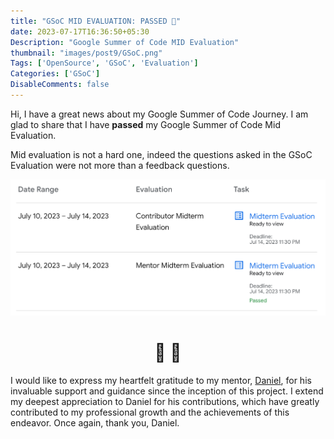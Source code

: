 ```yaml
---
title: "GSoC MID EVALUATION: PASSED 🎉"
date: 2023-07-17T16:36:50+05:30
Description: "Google Summer of Code MID Evaluation"
thumbnail: "images/post9/GSoC.png"
Tags: ['OpenSource', 'GSoC', 'Evaluation']
Categories: ['GSoC']
DisableComments: false
---
```


Hi, I have a great news about my Google Summer of Code Journey. I am glad to share that I have **passed** my Google Summer of Code Mid Evaluation. 

Mid evaluation is not a hard one, indeed the questions asked in the GSoC Evaluation were not more than a feedback questions.

![Google summer of Code Mid Evaluation Passed](images/mid-evaluation-passed.png)

<h1 style="text-align: center"> 🎉    🥳 </h1>


I would like to express my heartfelt gratitude to my mentor, [Daniel](https://danigm.net), for his invaluable support and guidance since the inception of this project. I extend my deepest appreciation to Daniel for his contributions, which have greatly contributed to my professional growth and the achievements of this endeavor. Once again, thank you, Daniel.

